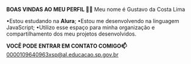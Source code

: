 **BOAS VINDAS AO MEU PERFIL 💙💙**
Meu nome é Gustavo da Costa Lima

•Estou estudando na **Alura**;
•Estou me desenvolvendo na linguagem JavaScript;
•Utilizo esse espaço para minha organização e compartilhamento dos meu projetos desenvolvidos.

**VOCÊ PODE ENTRAR EM CONTATO COMIGO📫**
0000109640963xsp@al.educacao.sp.gov.br
